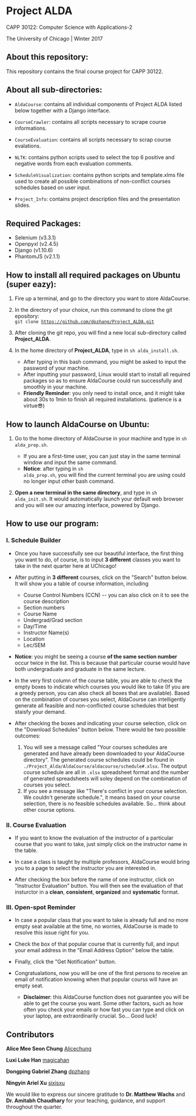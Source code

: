 # Project ALDA

CAPP 30122: Computer Science with Applications-2

The University of Chicago | Winter 2017

## About this repository:
This repository contains the final course project for CAPP 30122. 

## About all sub-directories:
* <code>AldaCourse</code>: contains all individual components of Project ALDA 
listed below together with a Django interface.

* <code>CourseCrawler</code>: contains all scripts necessary to scrape course informations.

* <code>CourseEvaluation</code>: contains all scripts necessary to scrap 
course evalations.

* <code>NLTK</code>: contains python scripts used to select the top 6 positive
 and negative words from each evaluation comments.

* <code>ScheduleVisualization</code>: contains python scripts and 
template.xlms file used to create all possible combinations of non-conflict 
courses schedules based on user input. 

* <code>Project_Info</code>: contains project description files and 
the presentation slides.

## Required Packages:
* Selenium (v3.3.1)
* Openpyxl (v2.4.5)
* Django (v1.10.6)
* PhantomJS (v2.1.1) 

## How to install all required packages on **Ubuntu** (super eazy):
1. Fire up a terminal, and go to the directory you want to store AldaCourse.

2. In the directory of your choice, run this command to clone the git 
 epository: <br /> 
<code>git clone https://github.com/dpzhang/Project_ALDA.git</code>

3. After cloning the git repo, you will find a new local sub-directory 
called **Project_ALDA**.

4. In the home directory of **Project_ALDA**, type in <code>sh alda_install.sh</code>. 
    + After typing in this bash command, you might be asked to input the 
      password of your machine.
    + After inputting your password, Linux would start to install all required
      packages so as to ensure AldaCourse could run successfully and 
      smoothly in your machine.
    + **Friendly Reminder**: you only need to install once, and it might 
      take about 30s to 1min to finish all required installations. 
      (patience is a virtue:sunglasses:)

## How to launch AldaCourse on **Ubuntu**:
1. Go to the home directory of AldaCourse in your machine and type in 
<code>sh alda_prep.sh</code>.
    + If you are a first-time user, you can just stay in the same terminal 
window and input the same command.
    + **Notice**: after typing in <code>sh alda_prep.sh</code>, you will find 
the current terminal you are using could no longer input other bash command. 

2. **Open a new terminal in the same directory**, and type in <code>sh alda_init.sh</code>. 
It would automatically launch your default web browser and you will see our amazing 
interface, powered by Django.

## How to use our program:
### I. Schedule Builder
* Once you have successfully see our beautiful interface, the first thing you want 
to do, of course, is to input **3 different** classes you want to take 
in the next quarter here at UChicago!

* After putting in **3 different** courses, click on the "Search" button below. 
It will show you a table of course information, including 
    + Course Control Numbers (CCN) -- you can also click on it to see the course description
    + Section numbers 
    + Course Name
    + Undergrad/Grad section 
    + Day/Time
    + Instructor Name(s)
    + Location
    + Lec/SEM 

* **Notice**: you might be seeing a course **of the same section number** occur 
twice in the list. This is because that particular course would have both 
undergraduate and graduate in the same lecture. 

* In the very first column of the course table, you are able to check the empty 
boxes to indicate which courses you would like to take (If you are a greedy person, 
you can also check all boxes that are available). Based on the 
combination of courses you select, AldaCourse can intelligently generate all 
feasible and non-conflicted course schedules that best staisfy your demand.

* After checking the boxes and indicating your course selection, click on the 
"Download Schedules" button below. There would be two possible outcomes:
    1. You will see a message called "Your courses schedules are generated 
and have already been downloaded to your AldaCourse directory". The generated course schedules 
could be found in <code>./Project_Alda/AldaCourse/aldacourse/schedule#.xlsx</code>. 
The output course schedule are all in <code>.xlsx</code> spreadsheet format and 
the number of generated spreadsheets will soley depend on the combination of 
courses you select. 
    2. If you see a message like "There's conflict in your course selection. 
We couldn't generate schedule.", it means based on your course selection, there 
is no feasible schedules available. So... think about other course options.

### II. Course Evaluation
* If you want to know the evaluation of the instructor of a particular course 
that you want to take, just simply click on the instructor name in the table.

* In case a class is taught by multiple professors, AldaCourse would bring you to a page 
to select the instructor you are interested in. 

* After checking the box before the name of one instructor, click on 
"Instructor Evaluation" button. You will then see the evaluation
of that insturctor in a **clean**, **consistent**, **organized** and **systematic** format.

### III. Open-spot Reminder
* In case a popular class that you want to take is already full and no more empty 
seat available at the time, no worries, AldaCourse is made to resolve this 
issue right for you.

* Check the box of that popular course that is currently full, and input your 
email address in the "Email Address Option" below the table.

* Finally, click the "Get Notification" button. 

* Congratualations, now you will be one of the first persons 
to receive an email of notification knowing when that popular courss will have an empty seat.
    + **Disclaimer**: this AldaCourse function does not guarantee you will be able 
to get the course you want. Some other factors, such as how often you check your emails or 
how fast you can type and click on your laptop, are extraordinarily crucial. So... Good luck!

## Contributors
**Alice Mee Seon Chung** [Alicechung](https://github.com/Alicechung)

**Luxi Luke Han** [magicahan](https://github.com/magicahan)

**Dongping Gabriel Zhang** [dpzhang](https://github.com/dpzhang)

**Ningyin Ariel Xu** [sixisxu](https://github.com/sixisxu)

We would like to express our sincere gratitude to **Dr. Matthew Wachs** and 
**Dr. Amitabh Chaudhary** for your teaching, guidance, and support throughout the
quarter.
